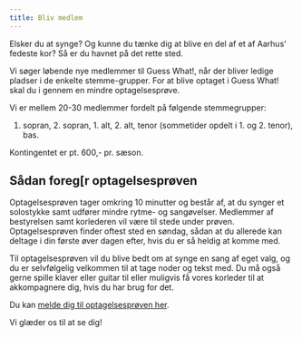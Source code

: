 ```yaml
---
title: Bliv medlem
---
```


Elsker du at synge? Og kunne du tænke dig at blive en del af et af Aarhus’ fedeste kor? Så er du havnet på det rette sted.

Vi søger løbende nye medlemmer til Guess What!, når der bliver ledige pladser i de enkelte stemme-grupper. For at blive optaget i Guess What! skal du i gennem en mindre optagelsesprøve. 

Vi er mellem 20-30 medlemmer fordelt på følgende stemmegrupper: 
1. sopran, 2. sopran, 1. alt,  2. alt,  tenor (sommetider opdelt i 1. og 2. tenor),  bas.

Kontingentet er pt. 600,- pr. sæson.

## Sådan foreg[r optagelsesprøven

Optagelsesprøven tager omkring 10 minutter og består af, at du synger et solostykke samt udfører mindre rytme- og sangøvelser. Medlemmer af bestyrelsen samt korlederen vil være til stede under prøven. Optagelsesprøven finder oftest sted en søndag, sådan at du allerede kan deltage i din første øver dagen efter, hvis du er så heldig at komme med.

Til optagelsesprøven vil du blive bedt om at synge en sang af eget valg, og du er selvfølgelig velkommen til at tage noder og tekst med. Du må også gerne spille klaver eller guitar til eller muligvis få vores korleder til at akkompagnere dig, hvis du har brug for det.

Du kan [melde dig til optagelsesprøven her](#).


Vi glæder os til at se dig!
